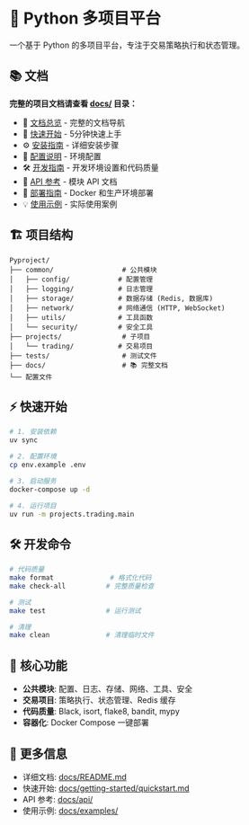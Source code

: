 # 🚀 Python 多项目平台

一个基于 Python 的多项目平台，专注于交易策略执行和状态管理。

## 📚 文档

**完整的项目文档请查看 [docs/](docs/) 目录：**

- 📖 [文档总览](docs/README.md) - 完整的文档导航
- 🚀 [快速开始](docs/getting-started/quickstart.md) - 5分钟快速上手
- ⚙️ [安装指南](docs/getting-started/installation.md) - 详细安装步骤
- 🔧 [配置说明](docs/getting-started/configuration.md) - 环境配置
- 🛠️ [开发指南](docs/development/) - 开发环境设置和代码质量
- 📖 [API 参考](docs/api/) - 模块 API 文档
- 🐳 [部署指南](docs/deployment/) - Docker 和生产环境部署
- 💡 [使用示例](docs/examples/) - 实际使用案例

## 🏗️ 项目结构

```
Pyproject/
├── common/                 # 公共模块
│   ├── config/            # 配置管理
│   ├── logging/           # 日志管理
│   ├── storage/           # 数据存储 (Redis, 数据库)
│   ├── network/           # 网络通信 (HTTP, WebSocket)
│   ├── utils/             # 工具函数
│   └── security/          # 安全工具
├── projects/               # 子项目
│   └── trading/           # 交易项目
├── tests/                  # 测试文件
├── docs/                   # 📚 完整文档
└── 配置文件
```

## ⚡ 快速开始

```bash
# 1. 安装依赖
uv sync

# 2. 配置环境
cp env.example .env

# 3. 启动服务
docker-compose up -d

# 4. 运行项目
uv run -m projects.trading.main
```

## 🛠️ 开发命令

```bash
# 代码质量
make format              # 格式化代码
make check-all          # 完整质量检查

# 测试
make test               # 运行测试

# 清理
make clean              # 清理临时文件
```

## 🎯 核心功能

- **公共模块**: 配置、日志、存储、网络、工具、安全
- **交易项目**: 策略执行、状态管理、Redis 缓存
- **代码质量**: Black, isort, flake8, bandit, mypy
- **容器化**: Docker Compose 一键部署

## 📖 更多信息

- 详细文档: [docs/README.md](docs/README.md)
- 快速开始: [docs/getting-started/quickstart.md](docs/getting-started/quickstart.md)
- API 参考: [docs/api/](docs/api/)
- 使用示例: [docs/examples/](docs/examples/)
